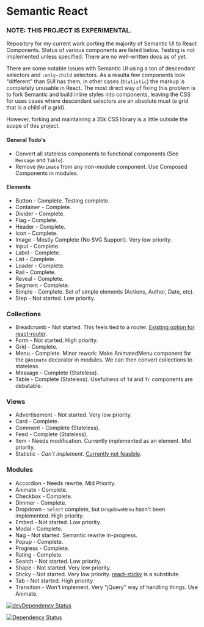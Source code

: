 # Semantic React

### NOTE: THIS PROJECT IS EXPERIMENTAL.

Repository for my current work porting the majority of Semantic UI to React Components.
Status of various components are listed below. Testing is not implemented unless specified.
There are no well-written docs as of yet.

There are some notable issues with Semantic UI using a ton of descendant selectors and `:only-child`
selectors. As a resulta few components look "different" than SUI has them, in other cases (`Statistic`)
the markup is completely unusable in React. The most direct way of fixing this problem is to fork Semantic
and build inline styles into components, leaving the CSS for uses cases where descendant selectors
are an absolute must (a grid that is a child of a grid).

However, forking and maintaining a 35k CSS library is a little outside the scope of this project.

#### General Todo's
* Convert all stateless components to functional components (See `Message` and `Table`).
* Remove `@Animate` from any non-module component. Use Composed Components in modules.

#### Elements
* Button - Complete. Testing complete.
* Container - Complete.
* Divider - Complete.
* Flag - Complete.
* Header - Complete.
* Icon - Complete.
* Image - Mostly Complete (No SVG Support). Very low priority.
* Input - Complete.
* Label - Complete.
* List - Complete.
* Loader - Complete.
* Rail - Complete.
* Reveal - Complete.
* Segment - Complete.
* Simple - Complete. Set of simple elements (Actions, Author, Date, etc).
* Step - Not started. Low priority.

### Collections
* Breadcrumb - Not started. This feels tied to a router. [Existing option for react-router](https://github.com/svenanders/react-breadcrumbs).
* Form - Not started. High priority.
* Grid - Complete.
* Menu - Complete. Minor rework: Make AnimatedMenu component for the `@Animate` decorator in modules. We can then convert collections to stateless.
* Message - Complete (Stateless).
* Table - Complete (Stateless). Usefulness of `Td` and `Tr` components are debatable.

### Views
* Advertisement - Not started. Very low priority.
* Card - Complete.
* Comment - Complete (Stateless).
* Feed - Complete (Stateless).
* Item - Needs modification. Currently implemented as an element. Mid priority.
* Statistic - *Can't implement*. [Currently not feasible](https://github.com/hallister/semantic-react/issues/6).

### Modules
* Accordion - Needs rewrite. Mid Priority.
* Animate - Complete.
* Checkbox - Complete.
* Dimmer - Complete.
* Dropdown - `Select` complete, but `DropdownMenu` hasn't been implemented. High priority.
* Embed - Not started. Low priority.
* Modal - Complete.
* Nag - Not started. Semantic rewrite in-progress.
* Popup - Complete.
* Progress - Complete.
* Rating - Complete.
* Search - Not started. Low priority.
* Shape - Not started. Very low priority.
* Sticky - Not started. Very low priority. [react-sticky](https://github.com/captivationsoftware/react-sticky) is a substitute.
* Tab - Not started. High priority.
* Transition - Won't implement. Very "jQuery" way of handling things. Use Animate.

[![devDependency Status](https://david-dm.org/hallister/semantic-react/dev-status.svg)](https://david-dm.org/hallister/semantic-react#info=devDependencies)

[![Dependency Status](https://david-dm.org/hallister/semantic-react.svg)](https://david-dm.org/hallister/semantic-react)
